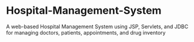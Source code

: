 # Hospital-Management-System
A web-based Hospital Management System using JSP, Servlets, and JDBC for managing doctors, patients, appointments, and drug inventory
